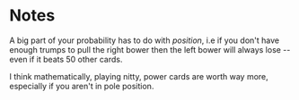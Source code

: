 # Notes

A big part of your probability has to do with *position*, i.e if you don't have enough trumps to pull the right bower then the left bower will always lose -- even if it beats 50 other cards. 

I think mathematically, playing nitty, power cards are worth way more, especially if you aren't in pole position.